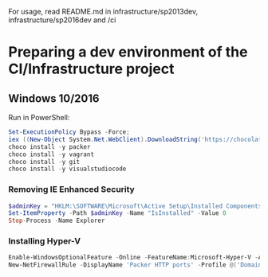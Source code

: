 For usage, read README.md in infrastructure/sp2013dev, infrastructure/sp2016dev and /ci


# Preparing a dev environment of the CI/Infrastructure project

## Windows 10/2016
Run in PowerShell:
```PowerShell
Set-ExecutionPolicy Bypass -Force;
iex ((New-Object System.Net.WebClient).DownloadString('https://chocolatey.org/install.ps1'))
choco install -y packer
choco install -y vagrant
choco install -y git
choco install -y visualstudiocode
```

### Removing IE Enhanced Security
```PowerShell
$adminKey = "HKLM:\SOFTWARE\Microsoft\Active Setup\Installed Components\{A509B1A7-37EF-4b3f-8CFC-4F3A74704073}"
Set-ItemProperty -Path $adminKey -Name "IsInstalled" -Value 0
Stop-Process -Name Explorer
```

### Installing Hyper-V
```PowerShell
Enable-WindowsOptionalFeature -Online -FeatureName:Microsoft-Hyper-V -All
New-NetFirewallRule -DisplayName 'Packer HTTP ports' -Profile @('Domain', 'Private', 'Public') -Direction Inbound -Action Allow -Protocol TCP -LocalPort 8000-9000 | Out-Null
```